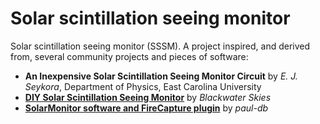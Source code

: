 # Solar scintillation seeing monitor

Solar scintillation seeing monitor (SSSM). A project inspired, and derived from, several community projects and pieces of software:

- **An Inexpensive Solar Scintillation Seeing Monitor Circuit** by _E. J. Seykora_, Department of Physics, East Carolina University
- **[DIY Solar Scintillation Seeing Monitor](https://www.blackwaterskies.co.uk/2017/06/diy-solar-scintillation-seeing-monitor-sssm/)** by _Blackwater Skies_
- **[SolarMonitor software and FireCapture plugin](https://github.com/paul-db/SolarMonitor)** by _paul-db_

